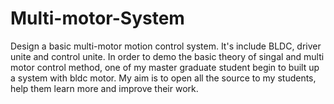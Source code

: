 # Multi-motor-System
Design a basic multi-motor motion control system. It's include BLDC, driver unite and control unite.
In order to demo the basic theory of singal and multi motor control method, one of my master graduate
student begin to built up a system with bldc motor. My aim is to open all the source to my students,
help them learn more and improve their work.

